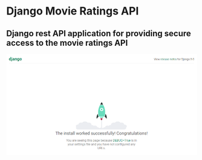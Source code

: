 # Django Movie Ratings API

## Django rest API application for providing secure access to the movie ratings API

![Welcome](https://github.com/ddeveloper72/django3-refresher/blob/master/static/img/django.png "Work in progress!")
